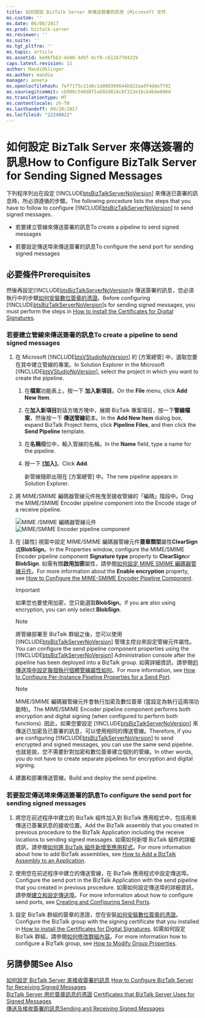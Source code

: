 ```yaml
---
title: 如何設定 BizTalk Server 來傳送簽署的訊息 |Microsoft 文件
ms.custom: ''
ms.date: 06/08/2017
ms.prod: biztalk-server
ms.reviewer: ''
ms.suite: ''
ms.tgt_pltfrm: ''
ms.topic: article
ms.assetid: be86fbb3-de80-4d9f-bcf0-c61347704229
caps.latest.revision: 11
author: MandiOhlinger
ms.author: mandia
manager: anneta
ms.openlocfilehash: 7ef71f5c11d6c1a000369644b822aa9f4d4ef792
ms.sourcegitcommit: cb908c540d8f1a692d01dc8f313e16cb4b4e696d
ms.translationtype: MT
ms.contentlocale: zh-TW
ms.lasthandoff: 09/20/2017
ms.locfileid: "22249022"
---
```

# <a name="how-to-configure-biztalk-server-for-sending-signed-messages"></a><span data-ttu-id="6ab09-102">如何設定 BizTalk Server 來傳送簽署的訊息</span><span class="sxs-lookup"><span data-stu-id="6ab09-102">How to Configure BizTalk Server for Sending Signed Messages</span></span>
<span data-ttu-id="6ab09-103">下列程序列出在設定 [!INCLUDE[btsBizTalkServerNoVersion](../includes/btsbiztalkservernoversion-md.md)] 來傳送已簽署的訊息時，所必須遵循的步驟。</span><span class="sxs-lookup"><span data-stu-id="6ab09-103">The following procedure lists the steps that you have to follow to configure [!INCLUDE[btsBizTalkServerNoVersion](../includes/btsbiztalkservernoversion-md.md)] to send signed messages.</span></span>  
  
-   <span data-ttu-id="6ab09-104">若要建立管線來傳送簽署的訊息</span><span class="sxs-lookup"><span data-stu-id="6ab09-104">To create a pipeline to send signed messages</span></span>  
  
-   <span data-ttu-id="6ab09-105">若要設定傳送埠來傳送簽署的訊息</span><span class="sxs-lookup"><span data-stu-id="6ab09-105">To configure the send port for sending signed messages</span></span>  
  
## <a name="prerequisites"></a><span data-ttu-id="6ab09-106">必要條件</span><span class="sxs-lookup"><span data-stu-id="6ab09-106">Prerequisites</span></span>  
 <span data-ttu-id="6ab09-107">然後再設定[!INCLUDE[btsBizTalkServerNoVersion](../includes/btsbiztalkservernoversion-md.md)]s 傳送簽署的訊息，您必須執行中的步驟[如何安裝數位簽章的憑證](../core/how-to-install-the-certificates-for-digital-signatures.md)。</span><span class="sxs-lookup"><span data-stu-id="6ab09-107">Before configuring [!INCLUDE[btsBizTalkServerNoVersion](../includes/btsbiztalkservernoversion-md.md)]s for sending signed messages, you must perform the steps in [How to install the Certificates for Digital Signatures](../core/how-to-install-the-certificates-for-digital-signatures.md).</span></span>  
  
### <a name="to-create-a-pipeline-to-send-signed-messages"></a><span data-ttu-id="6ab09-108">若要建立管線來傳送簽署的訊息</span><span class="sxs-lookup"><span data-stu-id="6ab09-108">To create a pipeline to send signed messages</span></span>  
  
1.  <span data-ttu-id="6ab09-109">在 Microsoft [!INCLUDE[btsVStudioNoVersion](../includes/btsvstudionoversion-md.md)] 的 [方案總管] 中，選取您要在其中建立管線的專案。</span><span class="sxs-lookup"><span data-stu-id="6ab09-109">In Solution Explorer in the Microsoft [!INCLUDE[btsVStudioNoVersion](../includes/btsvstudionoversion-md.md)], select the project in which you want to create the pipeline.</span></span>  
  
    1.  <span data-ttu-id="6ab09-110">在**檔案**功能表上，按一下 **加入新項目**。</span><span class="sxs-lookup"><span data-stu-id="6ab09-110">On the **File** menu, click **Add New Item**.</span></span>  
  
    2.  <span data-ttu-id="6ab09-111">在**加入新項目**對話方塊方塊中，展開 BizTalk 專案項目，按一下**管線檔案**，然後按一下 **傳送管線**範本。</span><span class="sxs-lookup"><span data-stu-id="6ab09-111">In the **Add New Item** dialog box, expand BizTalk Project Items, click **Pipeline Files**, and then click the **Send Pipeline** template.</span></span>  
  
    3.  <span data-ttu-id="6ab09-112">在**名稱**欄位中，輸入管線的名稱。</span><span class="sxs-lookup"><span data-stu-id="6ab09-112">In the **Name** field, type a name for the pipeline.</span></span>  
  
    4.  <span data-ttu-id="6ab09-113">按一下 **[加入]**。</span><span class="sxs-lookup"><span data-stu-id="6ab09-113">Click **Add**.</span></span>  
  
         <span data-ttu-id="6ab09-114">新管線隨即出現在 [方案總管] 中。</span><span class="sxs-lookup"><span data-stu-id="6ab09-114">The new pipeline appears in Solution Explorer.</span></span>  
  
2.  <span data-ttu-id="6ab09-115">將 MIME/SMIME 編碼器管線元件拖曳至接收管線的「編碼」階段中。</span><span class="sxs-lookup"><span data-stu-id="6ab09-115">Drag the MIME/SMIME Encoder pipeline component into the Encode stage of a receive pipeline.</span></span>  
  
     <span data-ttu-id="6ab09-116">![MIME &#47;SMIME 編碼器管線元件](../core/media/bts-dev-mimesmimeencoder.gif "BTS_DEV_MIMESMIMEEncoder")</span><span class="sxs-lookup"><span data-stu-id="6ab09-116">![MIME&#47;SMIME Encoder pipeline component](../core/media/bts-dev-mimesmimeencoder.gif "BTS_DEV_MIMESMIMEEncoder")</span></span>  
  
3.  <span data-ttu-id="6ab09-117">在 [屬性] 視窗中設定 MIME/SMIME 編碼器管線元件**簽章類型**屬性**ClearSign**或**BlobSign**。</span><span class="sxs-lookup"><span data-stu-id="6ab09-117">In the Properties window, configure the MIME/SMIME Encoder pipeline component **Signature type** property to **ClearSign**or **BlobSign**.</span></span> <span data-ttu-id="6ab09-118">如需有關**啟用加密**屬性，請參閱[如何設定 MIME SMIME 編碼器管線元件](../core/how-to-configure-the-mime-smime-encoder-pipeline-component.md)。</span><span class="sxs-lookup"><span data-stu-id="6ab09-118">For more information about the **Enable encryption** property, see [How to Configure the MIME-SMIME Encoder Pipeline Component](../core/how-to-configure-the-mime-smime-encoder-pipeline-component.md).</span></span>  
  
    > [!IMPORTANT]
    >  <span data-ttu-id="6ab09-119">如果您也要使用加密，您只能選取**BlobSign**。</span><span class="sxs-lookup"><span data-stu-id="6ab09-119">If you are also using encryption, you can only select **BlobSign**.</span></span>  
  
    > [!NOTE]
    >  <span data-ttu-id="6ab09-120">將管線部署至 BizTalk 群組之後，您可以使用 [!INCLUDE[btsBizTalkServerNoVersion](../includes/btsbiztalkservernoversion-md.md)] 管理主控台來設定管線元件屬性。</span><span class="sxs-lookup"><span data-stu-id="6ab09-120">You can configure the send pipeline component properties using the [!INCLUDE[btsBizTalkServerNoVersion](../includes/btsbiztalkservernoversion-md.md)] Administration console after the pipeline has been deployed into a BizTalk group.</span></span> <span data-ttu-id="6ab09-121">如需詳細資訊，請參閱[的傳送埠中設定每個執行個體管線屬性如何](../core/how-to-configure-per-instance-pipeline-properties-for-a-send-port.md)。</span><span class="sxs-lookup"><span data-stu-id="6ab09-121">For more information, see [How to Configure Per-Instance Pipeline Properties for a Send Port](../core/how-to-configure-per-instance-pipeline-properties-for-a-send-port.md).</span></span>  
  
    > [!NOTE]
    >  <span data-ttu-id="6ab09-122">MIME/SMIME 編碼器管線元件會執行加密及數位簽章 (當設定為執行這兩項功能時)。</span><span class="sxs-lookup"><span data-stu-id="6ab09-122">The MIME/SMIME Encoder pipeline component performs both encryption and digital signing (when configured to perform both functions).</span></span> <span data-ttu-id="6ab09-123">因此，如果您要設定 [!INCLUDE[btsBizTalkServerNoVersion](../includes/btsbiztalkservernoversion-md.md)] 來傳送已加密及已簽署的訊息，可以使用相同的傳送管線。</span><span class="sxs-lookup"><span data-stu-id="6ab09-123">Therefore, if you are configuring [!INCLUDE[btsBizTalkServerNoVersion](../includes/btsbiztalkservernoversion-md.md)] to send encrypted and signed messages, you can use the same send pipeline.</span></span> <span data-ttu-id="6ab09-124">也就是說，您不需要針對加密和數位簽章建立個別的管線。</span><span class="sxs-lookup"><span data-stu-id="6ab09-124">In other words, you do not have to create separate pipelines for encryption and digital signing.</span></span>  
  
4.  <span data-ttu-id="6ab09-125">建置和部署傳送管線。</span><span class="sxs-lookup"><span data-stu-id="6ab09-125">Build and deploy the send pipeline.</span></span>  
  
### <a name="to-configure-the-send-port-for-sending-signed-messages"></a><span data-ttu-id="6ab09-126">若要設定傳送埠來傳送簽署的訊息</span><span class="sxs-lookup"><span data-stu-id="6ab09-126">To configure the send port for sending signed messages</span></span>  
  
1.  <span data-ttu-id="6ab09-127">將您在前述程序中建立的 BizTalk 組件加入到 BizTalk 應用程式中，包括用來傳送已簽署訊息的接收位置。</span><span class="sxs-lookup"><span data-stu-id="6ab09-127">Add the BizTalk assembly that you created in previous procedure to the BizTalk Application including the receive locations to sending signed messages.</span></span> <span data-ttu-id="6ab09-128">如需如何新增 BizTalk 組件的詳細資訊，請參閱[如何將 BizTalk 組件新增至應用程式](../core/how-to-add-a-biztalk-assembly-to-an-application.md)。</span><span class="sxs-lookup"><span data-stu-id="6ab09-128">For more information about how to add BizTalk assemblies, see [How to Add a BizTalk Assembly to an Application](../core/how-to-add-a-biztalk-assembly-to-an-application.md).</span></span>  
  
2.  <span data-ttu-id="6ab09-129">使用您在前述程序中建立的傳送管線，在 BizTalk 應用程式中設定傳送埠。</span><span class="sxs-lookup"><span data-stu-id="6ab09-129">Configure the send port in the BizTalk Application with the send pipeline that you created in previous procedure.</span></span> <span data-ttu-id="6ab09-130">如需如何設定傳送埠的詳細資訊，請參閱[建立和設定傳送埠](../core/creating-and-configuring-send-ports.md)。</span><span class="sxs-lookup"><span data-stu-id="6ab09-130">For more information about how to configure send ports, see [Creating and Configuring Send Ports](../core/creating-and-configuring-send-ports.md).</span></span>  
  
3.  <span data-ttu-id="6ab09-131">設定 BizTalk 群組的簽章的憑證，您在安裝[如何安裝數位簽章的憑證](../core/how-to-install-the-certificates-for-digital-signatures.md)。</span><span class="sxs-lookup"><span data-stu-id="6ab09-131">Configure the BizTalk group with the signing certificate that you installed in [How to install the Certificates for Digital Signatures](../core/how-to-install-the-certificates-for-digital-signatures.md).</span></span> <span data-ttu-id="6ab09-132">如需如何設定 BizTalk 群組，請參閱[如何修改群組內容](../core/how-to-modify-group-properties.md)。</span><span class="sxs-lookup"><span data-stu-id="6ab09-132">For more information how to configure a BizTalk group, see [How to Modify Group Properties](../core/how-to-modify-group-properties.md).</span></span>  
  
## <a name="see-also"></a><span data-ttu-id="6ab09-133">另請參閱</span><span class="sxs-lookup"><span data-stu-id="6ab09-133">See Also</span></span>  
 <span data-ttu-id="6ab09-134">[如何設定 BizTalk Server 來接收簽署的訊息](../core/how-to-configure-biztalk-server-for-receiving-signed-messages.md) </span><span class="sxs-lookup"><span data-stu-id="6ab09-134">[How to Configure BizTalk Server for Receiving Signed Messages](../core/how-to-configure-biztalk-server-for-receiving-signed-messages.md) </span></span>  
 <span data-ttu-id="6ab09-135">[BizTalk Server 用於簽章訊息的憑證](../core/certificates-that-biztalk-server-uses-for-signed-messages.md) </span><span class="sxs-lookup"><span data-stu-id="6ab09-135">[Certificates that BizTalk Server Uses for Signed Messages](../core/certificates-that-biztalk-server-uses-for-signed-messages.md) </span></span>  
 [<span data-ttu-id="6ab09-136">傳送及接收簽署的訊息</span><span class="sxs-lookup"><span data-stu-id="6ab09-136">Sending and Receiving Signed Messages</span></span>](../core/sending-and-receiving-signed-messages.md)